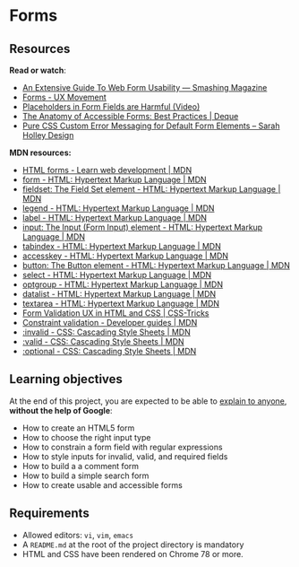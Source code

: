 # Forms

<h2>Resources</h2>

<p><strong>Read or watch</strong>:</p>

<ul>
<li><a href="/rltoken/KvRBcz_8XOM9vvkhQyDTVw" title="An Extensive Guide To Web Form Usability — Smashing Magazine" target="_blank">An Extensive Guide To Web Form Usability — Smashing Magazine</a></li>
<li><a href="/rltoken/3F807G14wwmvC-jGycI6GA" title="Forms - UX Movement" target="_blank">Forms - UX Movement</a></li>
<li><a href="/rltoken/VET6DXplMwmJp5xneWM49g" title="Placeholders in Form Fields are Harmful (Video)" target="_blank">Placeholders in Form Fields are Harmful (Video)</a></li>
<li><a href="/rltoken/P-loXM2n49oEwlePmIiYQg" title="The Anatomy of Accessible Forms: Best Practices | Deque" target="_blank">The Anatomy of Accessible Forms: Best Practices | Deque</a></li>
<li><a href="/rltoken/exQJSj6aPFsPAYH2NZFycQ" title="Pure CSS Custom Error Messaging for Default Form Elements – Sarah Holley Design" target="_blank">Pure CSS Custom Error Messaging for Default Form Elements – Sarah Holley Design</a></li>
</ul>

<p><strong>MDN resources:</strong></p>

- [HTML forms - Learn web development | MDN](/rltoken/jvqXK2mWM7Xigej8xgzg8Q)
- [form - HTML: Hypertext Markup Language | MDN](/rltoken/MJutTB_xX2-3ZOmvy-L7ng)
- [fieldset: The Field Set element - HTML: Hypertext Markup Language | MDN](/rltoken/wzA4VsMgky-uuYA_nt9NsQ)
- [legend - HTML: Hypertext Markup Language | MDN](/rltoken/qFl5c8qRT1xIvxrPI4tYyw)
- [label - HTML: Hypertext Markup Language | MDN](/rltoken/2xY3RvyD0TbAJ2UHBpSEwA)
- [input: The Input (Form Input) element - HTML: Hypertext Markup Language | MDN](/rltoken/dD5Y2H3A3CuE4x-Ex3v8yA)
- [tabindex - HTML: Hypertext Markup Language | MDN](/rltoken/HqjD15K4q_j2J9vmuUGGPg)
- [accesskey - HTML: Hypertext Markup Language | MDN](/rltoken/yjNGe3pDAC8awonmeq_DgA)
- [button: The Button element - HTML: Hypertext Markup Language | MDN](/rltoken/9f5CWmkG94-9sKkFejw8QA)
- [select - HTML: Hypertext Markup Language | MDN](/rltoken/2wVw8oQ4nH1U03geYafP7Q)
- [optgroup - HTML: Hypertext Markup Language | MDN](/rltoken/jts2hmsNE3o_3y54cjYpcg)
- [datalist - HTML: Hypertext Markup Language | MDN](/rltoken/1wCfXnzFQ7TDWEZTc15XBA)
- [textarea - HTML: Hypertext Markup Language | MDN](/rltoken/a_jU_ZShJ0Q_GmT4x-Yj7w)
- [Form Validation UX in HTML and CSS | CSS-Tricks](/rltoken/vJnFXQHc4IQ63uyTK0OMAg)
- [Constraint validation - Developer guides | MDN](/rltoken/AMnjaWaVbYEudEv2B6O7cw)
- [:invalid - CSS: Cascading Style Sheets | MDN](/rltoken/72HlfnHhT90X1X7v4HTvVg)
- [:valid - CSS: Cascading Style Sheets | MDN](/rltoken/CqXX7ulCTIW-oclwAwchmg)
- [:optional - CSS: Cascading Style Sheets | MDN](/rltoken/vQCoDXBCluyFa6HqDtDoPQ)

<h2>Learning objectives</h2>

<p>At the end of this project, you are expected to be able to <a href="/rltoken/_gnjxXPBVUVNIN1u2T3zow" title="explain to anyone" target="_blank">explain to anyone</a>, <strong>without the help of Google</strong>:</p>

<ul>
<li>How to create an HTML5 form</li>
<li>How to choose the right input type</li>
<li>How to constrain a form field with regular expressions</li>
<li>How to style inputs for invalid, valid, and required fields</li>
<li>How to build a a comment form</li>
<li>How to build a simple search form</li>
<li>How to create usable and accessible forms</li>
</ul>

<h2>Requirements</h2>

<ul>
<li>Allowed editors: <code>vi</code>, <code>vim</code>, <code>emacs</code></li>
<li>A <code>README.md</code> at the root of the project directory is mandatory</li>
<li>HTML and CSS have been rendered on Chrome 78 or more.</li>
</ul>

  </div>
</div>
